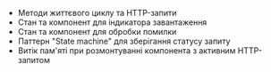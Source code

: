 - Методи життєвого циклу та HTTP-запити  
- Стан та компонент для індикатора завантаження  
- Стан та компонент для обробки помилки  
- Паттерн "State machine" для зберігання статусу запиту  
- Витік пам'яті при розмонтуванні компонента з активним HTTP-запитом